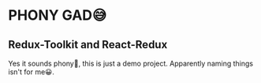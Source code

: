 # PHONY GAD😅

## Redux-Toolkit and React-Redux

Yes it sounds phony🤣, this is just a demo project.
Apparently naming things isn't for me😀.

